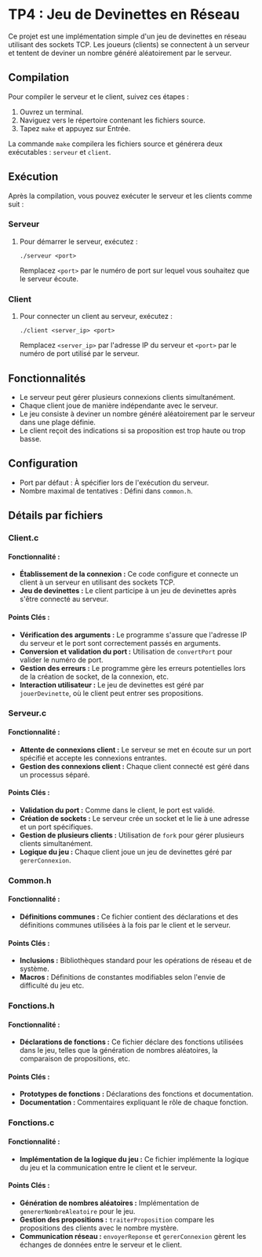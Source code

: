 
# TP4 : Jeu de Devinettes en Réseau

Ce projet est une implémentation simple d'un jeu de devinettes en réseau utilisant des sockets TCP. Les joueurs (clients) se connectent à un serveur et tentent de deviner un nombre généré aléatoirement par le serveur.

## Compilation

Pour compiler le serveur et le client, suivez ces étapes :

1. Ouvrez un terminal.
2. Naviguez vers le répertoire contenant les fichiers source.
3. Tapez `make` et appuyez sur Entrée.

La commande `make` compilera les fichiers source et générera deux exécutables : `serveur` et `client`.

## Exécution

Après la compilation, vous pouvez exécuter le serveur et les clients comme suit :

### Serveur

1. Pour démarrer le serveur, exécutez :
   ```
   ./serveur <port>
   ```
   Remplacez `<port>` par le numéro de port sur lequel vous souhaitez que le serveur écoute.

### Client

1. Pour connecter un client au serveur, exécutez :
   ```
   ./client <server_ip> <port>
   ```
   Remplacez `<server_ip>` par l'adresse IP du serveur et `<port>` par le numéro de port utilisé par le serveur.

## Fonctionnalités

- Le serveur peut gérer plusieurs connexions clients simultanément.
- Chaque client joue de manière indépendante avec le serveur.
- Le jeu consiste à deviner un nombre généré aléatoirement par le serveur dans une plage définie.
- Le client reçoit des indications si sa proposition est trop haute ou trop basse.

## Configuration

- Port par défaut : À spécifier lors de l'exécution du serveur.
- Nombre maximal de tentatives : Défini dans `common.h`.

## Détails par fichiers

### Client.c

#### Fonctionnalité :
- **Établissement de la connexion :** Ce code configure et connecte un client à un serveur en utilisant des sockets TCP.
- **Jeu de devinettes :** Le client participe à un jeu de devinettes après s'être connecté au serveur.

#### Points Clés :
- **Vérification des arguments :** Le programme s'assure que l'adresse IP du serveur et le port sont correctement passés en arguments.
- **Conversion et validation du port :** Utilisation de `convertPort` pour valider le numéro de port.
- **Gestion des erreurs :** Le programme gère les erreurs potentielles lors de la création de socket, de la connexion, etc.
- **Interaction utilisateur :** Le jeu de devinettes est géré par `jouerDevinette`, où le client peut entrer ses propositions.

### Serveur.c 

#### Fonctionnalité :
- **Attente de connexions client :** Le serveur se met en écoute sur un port spécifié et accepte les connexions entrantes.
- **Gestion des connexions client :** Chaque client connecté est géré dans un processus séparé.

#### Points Clés :
- **Validation du port :** Comme dans le client, le port est validé.
- **Création de sockets :** Le serveur crée un socket et le lie à une adresse et un port spécifiques.
- **Gestion de plusieurs clients :** Utilisation de `fork` pour gérer plusieurs clients simultanément.
- **Logique du jeu :** Chaque client joue un jeu de devinettes géré par `gererConnexion`.

### Common.h

#### Fonctionnalité :
- **Définitions communes :** Ce fichier contient des déclarations et des définitions communes utilisées à la fois par le client et le serveur.

#### Points Clés :
- **Inclusions :** Bibliothèques standard pour les opérations de réseau et de système.
- **Macros :** Définitions de constantes modifiables selon l'envie de difficulté du jeu etc.

### Fonctions.h

#### Fonctionnalité :
- **Déclarations de fonctions :** Ce fichier déclare des fonctions utilisées dans le jeu, telles que la génération de nombres aléatoires, la comparaison de propositions, etc.

#### Points Clés :
- **Prototypes de fonctions :** Déclarations des fonctions et documentation.
- **Documentation :** Commentaires expliquant le rôle de chaque fonction.

### Fonctions.c

#### Fonctionnalité :
- **Implémentation de la logique du jeu :** Ce fichier implémente la logique du jeu et la communication entre le client et le serveur.

#### Points Clés :
- **Génération de nombres aléatoires :** Implémentation de `genererNombreAleatoire` pour le jeu.
- **Gestion des propositions :** `traiterProposition` compare les propositions des clients avec le nombre mystère.
- **Communication réseau :** `envoyerReponse` et `gererConnexion` gèrent les échanges de données entre le serveur et le client.